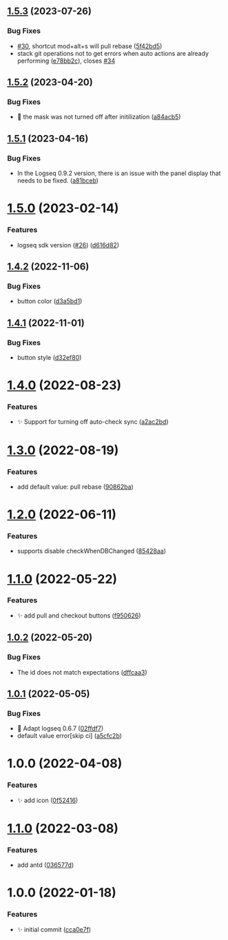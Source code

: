 ## [1.5.3](https://github.com/haydenull/logseq-plugin-git/compare/v1.5.2...v1.5.3) (2023-07-26)


### Bug Fixes

* [#30](https://github.com/haydenull/logseq-plugin-git/issues/30), shortcut mod+alt+s will pull rebase ([5f42bd5](https://github.com/haydenull/logseq-plugin-git/commit/5f42bd5674cdcdff6ae60e789ddf9bc66223ed38))
* stack git operations not to get errors when auto actions are already performing ([e78bb2c](https://github.com/haydenull/logseq-plugin-git/commit/e78bb2c185787e731cb7b1af07487b6901389396)), closes [#34](https://github.com/haydenull/logseq-plugin-git/issues/34)

## [1.5.2](https://github.com/haydenull/logseq-plugin-git/compare/v1.5.1...v1.5.2) (2023-04-20)


### Bug Fixes

* :bug: the mask was not turned off after initilization ([a84acb5](https://github.com/haydenull/logseq-plugin-git/commit/a84acb5a7133da1f0693c15112ab5c903f0a1774))

## [1.5.1](https://github.com/haydenull/logseq-plugin-git/compare/v1.5.0...v1.5.1) (2023-04-16)


### Bug Fixes

* In the Logseq 0.9.2 version, there is an issue with the panel display that needs to be fixed. ([a81bceb](https://github.com/haydenull/logseq-plugin-git/commit/a81bceb10996a6e3d3901fe1f1fef63d6d1c4052))

# [1.5.0](https://github.com/haydenull/logseq-plugin-git/compare/v1.4.2...v1.5.0) (2023-02-14)


### Features

* logseq sdk version ([#26](https://github.com/haydenull/logseq-plugin-git/issues/26)) ([d616d82](https://github.com/haydenull/logseq-plugin-git/commit/d616d820df800809cdc37e718fa0a43ff380498b))

## [1.4.2](https://github.com/haydenull/logseq-plugin-git/compare/v1.4.1...v1.4.2) (2022-11-06)


### Bug Fixes

* button color ([d3a5bd1](https://github.com/haydenull/logseq-plugin-git/commit/d3a5bd169ee74634983c04f160677a9f34f8971e))

## [1.4.1](https://github.com/haydenull/logseq-plugin-git/compare/v1.4.0...v1.4.1) (2022-11-01)


### Bug Fixes

* button style ([d32ef80](https://github.com/haydenull/logseq-plugin-git/commit/d32ef80c2105b3d7fb14da9b813c2eb29b7d3045))

# [1.4.0](https://github.com/haydenull/logseq-plugin-git/compare/v1.3.0...v1.4.0) (2022-08-23)


### Features

* ✨ Support for turning off auto-check sync ([a2ac2bd](https://github.com/haydenull/logseq-plugin-git/commit/a2ac2bd44cd9685c15827bdb82bdec6c18139823))

# [1.3.0](https://github.com/haydenull/logseq-plugin-git/compare/v1.2.0...v1.3.0) (2022-08-19)


### Features

* add default value: pull rebase ([90862ba](https://github.com/haydenull/logseq-plugin-git/commit/90862ba1d2d0d258c6d7b7a58f552fb0187f2df9))

# [1.2.0](https://github.com/haydenull/logseq-plugin-git/compare/v1.1.0...v1.2.0) (2022-06-11)


### Features

* supports disable checkWhenDBChanged ([85428aa](https://github.com/haydenull/logseq-plugin-git/commit/85428aa217361a797f64c5eadd8a008e39cb49b2))

# [1.1.0](https://github.com/haydenull/logseq-plugin-git/compare/v1.0.2...v1.1.0) (2022-05-22)


### Features

* ✨ add pull and checkout buttons ([f950626](https://github.com/haydenull/logseq-plugin-git/commit/f950626e2a3776c805a96267bbd37ba7a7eae9da))

## [1.0.2](https://github.com/haydenull/logseq-plugin-git/compare/v1.0.1...v1.0.2) (2022-05-20)


### Bug Fixes

* The id does not match expectations ([dffcaa3](https://github.com/haydenull/logseq-plugin-git/commit/dffcaa3b71086bad022350494c841bed7576d9c3))

## [1.0.1](https://github.com/haydenull/logseq-plugin-git/compare/v1.0.0...v1.0.1) (2022-05-05)


### Bug Fixes

* 🐛 Adapt logseq 0.6.7 ([02ffdf7](https://github.com/haydenull/logseq-plugin-git/commit/02ffdf70d493f0adc70d95d4847a7bb6ed6751b7))
* default value error[skip ci] ([a5cfc2b](https://github.com/haydenull/logseq-plugin-git/commit/a5cfc2b9184119f820946fcb0d33f5e5dc098e5d))

# 1.0.0 (2022-04-08)


### Features

* ✨ add icon ([0f52416](https://github.com/haydenull/logseq-plugin-git/commit/0f52416ef8594525fb2fb527bc05c98fa327e308))

# [1.1.0](https://github.com/haydenull/logseq-plugin-git/compare/v1.0.0...v1.1.0) (2022-03-08)


### Features

* add antd ([036577d](https://github.com/haydenull/logseq-plugin-git/commit/036577dc529db4e4a5964c287a55d112bae654bc))

# 1.0.0 (2022-01-18)


### Features

* ✨ initial commit ([cca0e7f](https://github.com/haydenull/logseq-plugin-git/commit/cca0e7fcba33830eaf534fd9ca6b867b57147de4))
